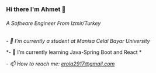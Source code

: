### Hi there I'm Ahmet 👋
###### A Software Engineer From Izmir/Turkey
*- 🔭 I’m currently a student  at Manisa Celal Bayar University*

*- 🌱 I’m currently learning Java-Spring Boot and React *

*- 📫 How to reach me: erola2917@gmail.com*

<!--
**ahmetcerol/ahmetcerol** is a ✨ _special_ ✨ repository because its `README.md` (this file) appears on your GitHub profile.

Here are some ideas to get you started:



- 👯 I’m looking to collaborate on ...
- 🤔 I’m looking for help with ...
- 💬 Ask me about ...
- 📫 How to reach me: ...
- 😄 Pronouns: ...
- ⚡ Fun fact: ...
-->
